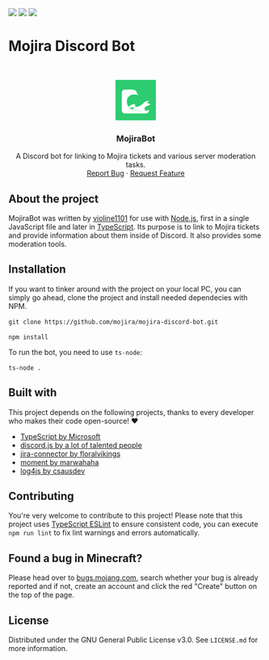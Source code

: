 <!-- shields -->
[![](https://img.shields.io/github/issues/mojira/mojira-discord-bot)](https://github.com/mojira/mojira-discord-bot/issues)
[![](https://img.shields.io/github/stars/mojira/mojira-discord-bot)](https://github.com/mojira/mojira-discord-bot/stargazers)
[![](https://img.shields.io/github/license/mojira/mojira-discord-bot)](https://github.com/mojira/mojira-discord-bot/blob/master/LICENSE.md)

# Mojira Discord Bot

<!-- PROJECT LOGO -->
<br/>
<p align="center">
  <a href="https://bugs.mojang.com/">
    <img src="mojira-bot.png" alt="MojiraBot" width="80" height="80">
  </a>

  <h3 align="center">MojiraBot</h3>

  <p align="center">
    A Discord bot for linking to Mojira tickets and various server moderation tasks.
    <br/>
    <a href="https://github.com/mojira/mojira-discord-bot/issues">Report Bug</a>
    ·
    <a href="https://github.com/mojira/mojira-discord-bot/issues">Request Feature</a>
  </p>
</p>

## About the project
MojiraBot was written by [violine1101](https://github.com/violine1101) for use with [Node.js](https://nodejs.org), first in a single JavaScript file and later in [TypeScript](https://github.com/Microsoft/TypeScript/). Its purpose is to link to Mojira tickets and provide information about them inside of Discord. It also provides some moderation tools.

## Installation

If you want to tinker around with the project on your local PC, you can simply go ahead, clone the project and install needed dependecies with NPM.

```
git clone https://github.com/mojira/mojira-discord-bot.git
```

```
npm install
```

To run the bot, you need to use `ts-node`:
```
ts-node .
```

## Built with

This project depends on the following projects, thanks to every developer who makes their code open-source! :heart:

- [TypeScript by Microsoft](https://github.com/Microsoft/TypeScript/)
- [discord.js by a lot of talented people](https://github.com/discordjs/discord.js/)
- [jira-connector by floralvikings](https://github.com/floralvikings/jira-connector)
- [moment by marwahaha](https://github.com/moment/moment)
- [log4js by csausdev](https://github.com/log4js-node/log4js-node)

## Contributing

You're very welcome to contribute to this project! Please note that this project uses [TypeScript ESLint](https://github.com/typescript-eslint/typescript-eslint/) to ensure consistent code, you can execute `npm run lint` to fix lint warnings and errors automatically.

## Found a bug in Minecraft?

Please head over to [bugs.mojang.com](https://bugs.mojang.com), search whether your bug is already reported and if not, create an account and click the red "Create" button on the top of the page.

## License

Distributed under the GNU General Public License v3.0. See `LICENSE.md` for more information.
